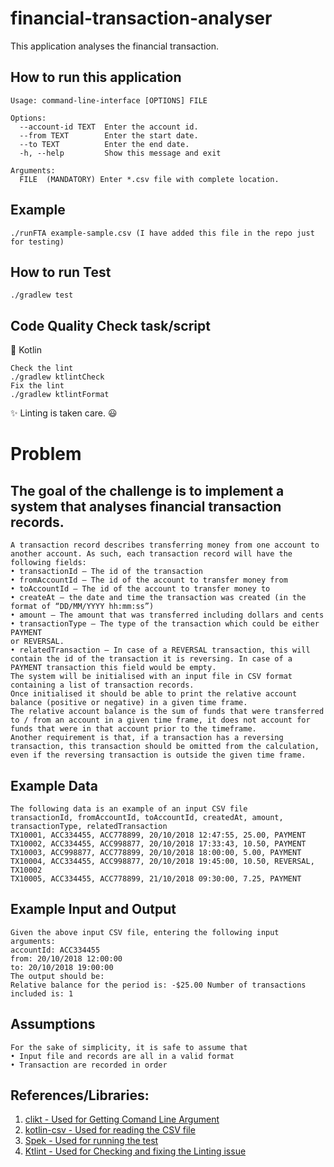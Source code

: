 # financial-transaction-analyser
This application analyses the financial transaction.

## How to run this application
```
Usage: command-line-interface [OPTIONS] FILE

Options:
  --account-id TEXT  Enter the account id.
  --from TEXT        Enter the start date.
  --to TEXT          Enter the end date.
  -h, --help         Show this message and exit

Arguments:
  FILE  (MANDATORY) Enter *.csv file with complete location.
```
## Example
```
./runFTA example-sample.csv (I have added this file in the repo just for testing)
```

## How to run Test
```
./gradlew test 
```

## Code Quality Check task/script
:star2: Kotlin
```$xslt
Check the lint
./gradlew ktlintCheck
Fix the lint
./gradlew ktlintFormat
```
:sparkles: Linting is taken care. :smiley:

# Problem
## The goal of the challenge is to implement a system that analyses financial transaction records.
```
A transaction record describes transferring money from one account to another account. As such, each transaction record will have the following fields:
• transactionId – The id of the transaction
• fromAccountId – The id of the account to transfer money from
• toAccountId – The id of the account to transfer money to
• createAt – the date and time the transaction was created (in the format of “DD/MM/YYYY hh:mm:ss”)
• amount – The amount that was transferred including dollars and cents
• transactionType – The type of the transaction which could be either PAYMENT
or REVERSAL.
• relatedTransaction – In case of a REVERSAL transaction, this will contain the id of the transaction it is reversing. In case of a PAYMENT transaction this field would be empty.
The system will be initialised with an input file in CSV format containing a list of transaction records.
Once initialised it should be able to print the relative account balance (positive or negative) in a given time frame.
The relative account balance is the sum of funds that were transferred to / from an account in a given time frame, it does not account for funds that were in that account prior to the timeframe.
Another requirement is that, if a transaction has a reversing transaction, this transaction should be omitted from the calculation, even if the reversing transaction is outside the given time frame.
```


## Example Data
```csv
The following data is an example of an input CSV file
transactionId, fromAccountId, toAccountId, createdAt, amount, transactionType, relatedTransaction
TX10001, ACC334455, ACC778899, 20/10/2018 12:47:55, 25.00, PAYMENT
TX10002, ACC334455, ACC998877, 20/10/2018 17:33:43, 10.50, PAYMENT
TX10003, ACC998877, ACC778899, 20/10/2018 18:00:00, 5.00, PAYMENT
TX10004, ACC334455, ACC998877, 20/10/2018 19:45:00, 10.50, REVERSAL, TX10002
TX10005, ACC334455, ACC778899, 21/10/2018 09:30:00, 7.25, PAYMENT
```

## Example Input and Output
```
Given the above input CSV file, entering the following input arguments:
accountId: ACC334455
from: 20/10/2018 12:00:00
to: 20/10/2018 19:00:00
The output should be:
Relative balance for the period is: -$25.00 Number of transactions included is: 1
```

## Assumptions
```
For the sake of simplicity, it is safe to assume that
• Input file and records are all in a valid format
• Transaction are recorded in order
```

## References/Libraries:
1. [clikt - Used for Getting Comand Line Argument](https://ajalt.github.io/clikt/)
2. [kotlin-csv - Used for reading the CSV file](https://github.com/doyaaaaaken/kotlin-csv)
2. [Spek - Used for running the test](https://www.spekframework.org/migration/)
3. [Ktlint - Used for Checking and fixing the Linting issue](https://github.com/pinterest/ktlint)

